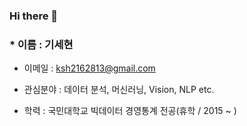 ### Hi there 👋

### * 이름 : 기세현

* 이메일 : ksh2162813@gmail.com

* 관심분야 : 데이터 분석, 머신러닝, Vision, NLP etc.

* 학력 : 국민대학교 빅데이터 경영통계 전공(휴학 / 2015 ~ )

<!--
**kisehyun/kisehyun** is a ✨ _special_ ✨ repository because its `README.md` (this file) appears on your GitHub profile.



